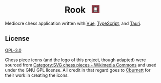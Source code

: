<h1 align="center">
  <span>Rook</span>
  &nbsp;
  <img src="./src-tauri/icons/icon.png" width="25" />
</h1>

Mediocre chess application written with [Vue](https://vuejs.org/), [TypeScript](https://www.typescriptlang.org/), and [Tauri](https://tauri.app/).

## License

[GPL-3.0](LICENSE)

Chess piece icons (and the logo of this project, though adapted) were sourced from [Category:SVG chess pieces - Wikimedia Commons](https://commons.wikimedia.org/wiki/Category:SVG_chess_pieces) and used under the GNU GPL license. All credit in that regard goes to [Cburnett](https://en.wikipedia.org/wiki/User:Cburnett) for their work in creating the icons.
